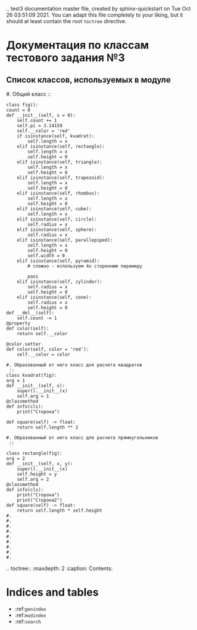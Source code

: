 .. test3 documentation master file, created by
   sphinx-quickstart on Tue Oct 26 03:51:09 2021.
   You can adapt this file completely to your liking, but it should at least
   contain the root `toctree` directive.

Документация по классам тестового задания №3
============================================

Список классов, используемых в модуле
-------------------------------------

#. Общий класс
    :: 

    class fig():
    count = 0
    def __init__(self, x = 0):
        self.count += 1
        self.pi = 3.14159
        self.__color = 'red'
        if isinstance(self, kvadrat):
            self.length = x
        elif isinstance(self, rectangle):
            self.length = x
            self.height = 0
        elif isinstance(self, triangle):
            self.length = x
            self.height = 0
        elif isinstance(self, trapezoid):
            self.length = x
            self.height = 0
        elif isinstance(self, rhombus):
            self.length = x
            self.height = 0
        elif isinstance(self, cube):
            self.length = x
        elif isinstance(self, circle):
            self.radius = x
        elif isinstance(self, sphere):
            self.radius = x
        elif isinstance(self, parallepiped):
            self.length = x
            self.height = 0
            self.width = 0
        elif isinstance(self, pyramid):
            # сложно - используем 4х стороннюю пирамиду
            
            pass
        elif isinstance(self, cylinder):
            self.radius = x
            self.height = 0
        elif isinstance(self, cone):
            self.radius = x
            self.height = 0
    def __del__(self):
        self.count -= 1
    @property
    def color(self):
        return self.__color
    
    @color.setter
    def color(self, color = 'red'):
        self.__color = color

    #. Образованный от него класс для расчета квадратов
     :: 
    class kvadrat(fig):
    arg = 1
    def __init__(self, x):
        super().__init__(x)
        self.arg = 1
    @classmethod
    def info(cls):
        print("Сторона")
        
    def square(self) -> float:
        return self.length ** 2

    #. Образованный от него класс для расчета прямоугольников
     :: 

    class rectangle(fig):
    arg = 2
    def __init__(self, x, y):
        super().__init__(x)
        self.height = y
        self.arg = 2
    @classmethod
    def info(cls):
        print("Сторона")
        print("Сторона2")
    def square(self) -> float:
        return self.length * self.height
    #.
    #.
    #.
    #.
    #.
    #.
    #.
    #.
    #.

.. toctree::
   :maxdepth: 2
   :caption: Contents:



Indices and tables
==================

* :ref:`genindex`
* :ref:`modindex`
* :ref:`search`
